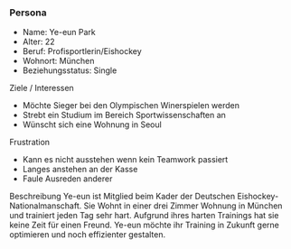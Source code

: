 ### Persona
* Name: Ye-eun Park
* Alter: 22
* Beruf: Profisportlerin/Eishockey
* Wohnort: München
* Beziehungsstatus: Single

Ziele / Interessen
* Möchte Sieger bei den Olympischen Winerspielen werden
* Strebt ein Studium im Bereich Sportwissenschaften an
* Wünscht sich eine Wohnung in Seoul


Frustration
* Kann es nicht ausstehen wenn kein Teamwork passiert
* Langes anstehen an der Kasse
* Faule Ausreden anderer

Beschreibung
Ye-eun ist Mitglied beim Kader der Deutschen Eishockey-Nationalmanschaft. Sie Wohnt in einer drei Zimmer Wohnung in München und trainiert jeden Tag sehr hart. Aufgrund ihres harten Trainings hat sie keine Zeit für einen Freund.
Ye-eun möchte ihr Training in Zukunft gerne optimieren und noch effizienter gestalten.